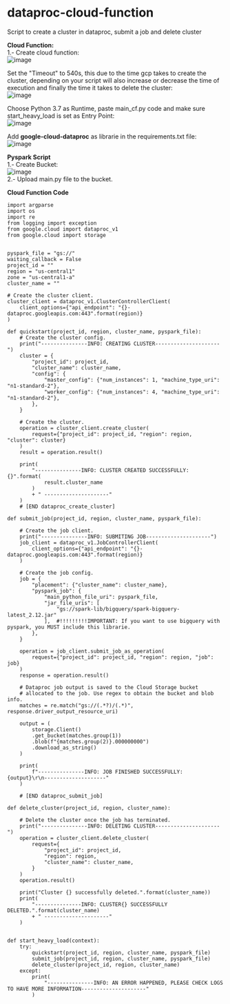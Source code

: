 # dataproc-cloud-function
Script to create a cluster in dataproc, submit a job and delete cluster  

**Cloud Function:**  
1.- Create cloud function:  
  ![image](https://user-images.githubusercontent.com/63972784/208485173-cf096e17-2074-4a48-8e2f-e1d790801500.png)  
  
  Set the "Timeout" to 540s, this due to the time gcp takes to create the cluster, depending on your script will also increase or decrease the time of execution and finally the time it takes to delete the cluster:      
  ![image](https://user-images.githubusercontent.com/63972784/208483961-4841fc6b-32ae-4d26-9a52-e33b021d6415.png)  
  
  Choose Python 3.7 as Runtime, paste main_cf.py code and make sure start_heavy_load is set as Entry Point:  
  ![image](https://user-images.githubusercontent.com/63972784/208484480-5cb1571c-8b44-4164-ad0d-fb1f57d124c6.png)  
  
  Add **google-cloud-dataproc** as librarie in the requirements.txt file:  
  ![image](https://user-images.githubusercontent.com/63972784/208484552-a38a71f3-0ca8-4b2f-943a-2d6317d6731a.png)  

**Pyspark Script**  
1.- Create Bucket:  
  ![image](https://user-images.githubusercontent.com/63972784/208486058-e811aa0b-848c-4b9d-986e-6ea21da7fefd.png)  
2.- Upload main.py file to the bucket.  

**Cloud Function Code**  
```
import argparse
import os
import re
from logging import exception
from google.cloud import dataproc_v1
from google.cloud import storage


pyspark_file = "gs://"
waiting_callback = False
project_id = ""
region = "us-central1"
zone = "us-central1-a"
cluster_name = ""

# Create the cluster client.
cluster_client = dataproc_v1.ClusterControllerClient(
    client_options={"api_endpoint": "{}-dataproc.googleapis.com:443".format(region)}
)

def quickstart(project_id, region, cluster_name, pyspark_file):
    # Create the cluster config.
    print("---------------INFO: CREATING CLUSTER---------------------")
    cluster = {
        "project_id": project_id,
        "cluster_name": cluster_name,
        "config": {
            "master_config": {"num_instances": 1, "machine_type_uri": "n1-standard-2"},
            "worker_config": {"num_instances": 4, "machine_type_uri": "n1-standard-2"},
        },
    }

    # Create the cluster.
    operation = cluster_client.create_cluster(
        request={"project_id": project_id, "region": region, "cluster": cluster}
    )
    result = operation.result()

    print(
        "---------------INFO: CLUSTER CREATED SUCCESSFULLY: {}".format(
            result.cluster_name
        )
        + " ---------------------"
    )
    # [END dataproc_create_cluster]

def submit_job(project_id, region, cluster_name, pyspark_file):

    # Create the job client.
    print("---------------INFO: SUBMITING JOB---------------------")
    job_client = dataproc_v1.JobControllerClient(
        client_options={"api_endpoint": "{}-dataproc.googleapis.com:443".format(region)}
    )

    # Create the job config.
    job = {
        "placement": {"cluster_name": cluster_name},
        "pyspark_job": {
            "main_python_file_uri": pyspark_file,
            "jar_file_uris": [
                "gs://spark-lib/bigquery/spark-bigquery-latest_2.12.jar"
            ],  #!!!!!!!!!IMPORTANT: If you want to use bigquery with pyspark, you MUST include this librarie.
        },
    }

    operation = job_client.submit_job_as_operation(
        request={"project_id": project_id, "region": region, "job": job}
    )
    response = operation.result()

    # Dataproc job output is saved to the Cloud Storage bucket
    # allocated to the job. Use regex to obtain the bucket and blob info.
    matches = re.match("gs://(.*?)/(.*)", response.driver_output_resource_uri)

    output = (
        storage.Client()
        .get_bucket(matches.group(1))
        .blob(f"{matches.group(2)}.000000000")
        .download_as_string()
    )

    print(
        f"---------------INFO: JOB FINISHED SUCCESSFULLY: {output}\r\n--------------------"
    )

    # [END dataproc_submit_job]

def delete_cluster(project_id, region, cluster_name):

    # Delete the cluster once the job has terminated.
    print("---------------INFO: DELETING CLUSTER---------------------")
    operation = cluster_client.delete_cluster(
        request={
            "project_id": project_id,
            "region": region,
            "cluster_name": cluster_name,
        }
    )
    operation.result()

    print("Cluster {} successfully deleted.".format(cluster_name))
    print(
        "---------------INFO: CLUSTER{} SUCCESSFULLY DELETED.".format(cluster_name)
        + " ---------------------"
    )


def start_heavy_load(context):
    try:
        quickstart(project_id, region, cluster_name, pyspark_file)
        submit_job(project_id, region, cluster_name, pyspark_file)
        delete_cluster(project_id, region, cluster_name)
    except:
        print(
            "---------------INFO: AN ERROR HAPPENED, PLEASE CHECK LOGS TO HAVE MORE INFORMATION---------------------"
        )

```
